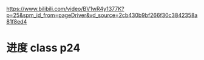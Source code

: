 https://www.bilibili.com/video/BV1wR4y1377K?p=25&spm_id_from=pageDriver&vd_source=2cb430b9bf266f30c3842358a81f8ed4
# 进度 class p24